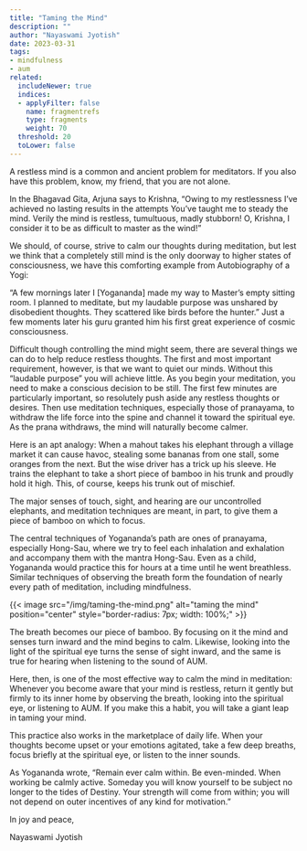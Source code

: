 ```yaml
---
title: "Taming the Mind"
description: ""
author: "Nayaswami Jyotish"
date: 2023-03-31
tags:
- mindfulness
- aum
related:
  includeNewer: true
  indices:
  - applyFilter: false
    name: fragmentrefs
    type: fragments
    weight: 70
  threshold: 20
  toLower: false
---
```


A restless mind is a common and ancient problem for meditators. If you also have this problem, know, my friend, that you are not alone.

In the Bhagavad Gita, Arjuna says to Krishna, “Owing to my restlessness I’ve achieved no lasting results in the attempts You’ve taught me to steady the mind. Verily the mind is restless, tumultuous, madly stubborn! O, Krishna, I consider it to be as difficult to master as the wind!”

We should, of course, strive to calm our thoughts during meditation, but lest we think that a completely still mind is the only doorway to higher states of consciousness, we have this comforting example from Autobiography of a Yogi:

“A few mornings later I [Yogananda] made my way to Master’s empty sitting room. I planned to meditate, but my laudable purpose was unshared by disobedient thoughts. They scattered like birds before the hunter.” Just a few moments later his guru granted him his first great experience of cosmic consciousness.

Difficult though controlling the mind might seem, there are several things we can do to help reduce restless thoughts. The first and most important requirement, however, is that we want to quiet our minds. Without this “laudable purpose” you will achieve little. As you begin your meditation, you need to make a conscious decision to be still. The first few minutes are particularly important, so resolutely push aside any restless thoughts or desires. Then use meditation techniques, especially those of pranayama, to withdraw the life force into the spine and channel it toward the spiritual eye. As the prana withdraws, the mind will naturally become calmer.

Here is an apt analogy: When a mahout takes his elephant through a village market it can cause havoc, stealing some bananas from one stall, some oranges from the next. But the wise driver has a trick up his sleeve. He trains the elephant to take a short piece of bamboo in his trunk and proudly hold it high. This, of course, keeps his trunk out of mischief.

The major senses of touch, sight, and hearing are our uncontrolled elephants, and meditation techniques are meant, in part, to give them a piece of bamboo on which to focus.

The central techniques of Yogananda’s path are ones of pranayama, especially Hong-Sau, where we try to feel each inhalation and exhalation and accompany them with the mantra Hong-Sau. Even as a child, Yogananda would practice this for hours at a time until he went breathless. Similar techniques of observing the breath form the foundation of nearly every path of meditation, including mindfulness.

{{< image src="/img/taming-the-mind.png" alt="taming the mind" position="center" style="border-radius: 7px; width: 100%;" >}}

The breath becomes our piece of bamboo. By focusing on it the mind and senses turn inward and the mind begins to calm. Likewise, looking into the light of the spiritual eye turns the sense of sight inward, and the same is true for hearing when listening to the sound of AUM.

Here, then, is one of the most effective way to calm the mind in meditation: Whenever you become aware that your mind is restless, return it gently but firmly to its inner home by observing the breath, looking into the spiritual eye, or listening to AUM. If you make this a habit, you will take a giant leap in taming your mind.

This practice also works in the marketplace of daily life. When your thoughts become upset or your emotions agitated, take a few deep breaths, focus briefly at the spiritual eye, or listen to the inner sounds.

As Yogananda wrote, “Remain ever calm within. Be even-minded. When working be calmly active. Someday you will know yourself to be subject no longer to the tides of Destiny. Your strength will come from within; you will not depend on outer incentives of any kind for motivation.”
 

In joy and peace,

Nayaswami Jyotish
